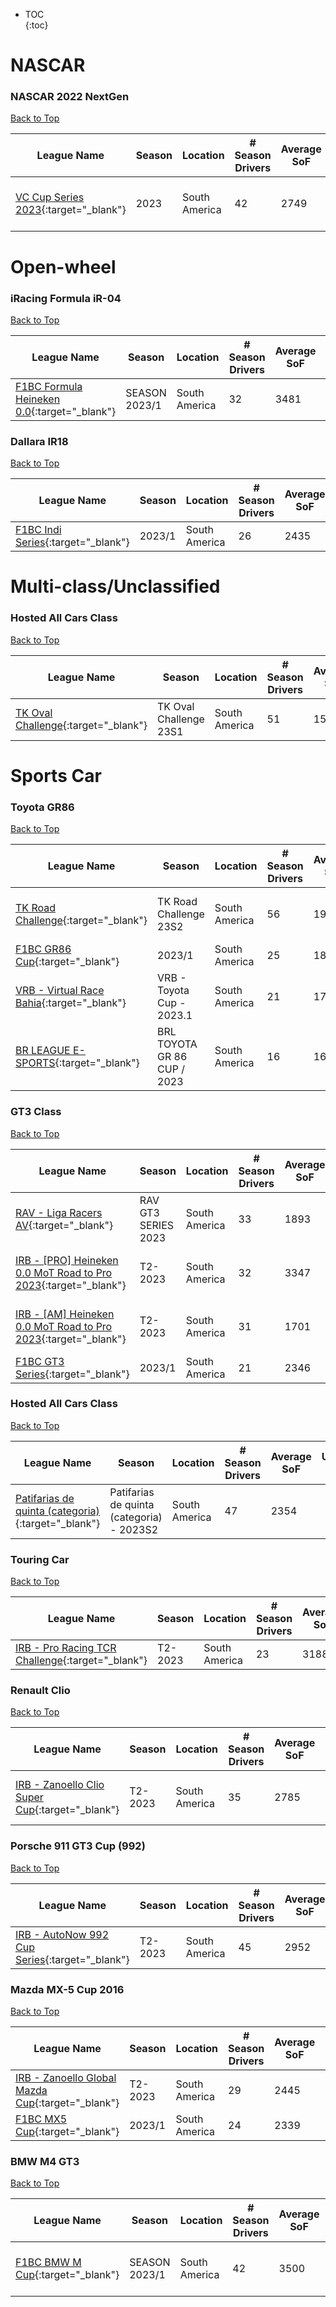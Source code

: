 * TOC  
{:toc}

# NASCAR

### NASCAR 2022 NextGen

[Back to Top](#)  

|                                                  League Name                                                  |Season|   Location  |# Season Drivers|Average SoF| Upcoming Race |        New York       |         London        |         Sydney         |
|---------------------------------------------------------------------------------------------------------------|------|-------------|----------------|-----------|---------------|-----------------------|-----------------------|------------------------|
|[VC Cup Series 2023](https://members.iracing.com/membersite/member/LeagueView.do?league=2982){:target="_blank"}| 2023 |South America|       42       |    2749   |Kansas Speedway|Mon, May 08 06:00PM EDT|Mon, May 08 11:00PM BST|Tue, May 09 08:00AM AEST|

# Open-wheel

### iRacing Formula iR-04

[Back to Top](#)  

|                                                      League Name                                                      |    Season   |   Location  |# Season Drivers|Average SoF|Upcoming Race|New York|London|Sydney|
|-----------------------------------------------------------------------------------------------------------------------|-------------|-------------|----------------|-----------|-------------|--------|------|------|
|[F1BC Formula Heineken 0\.0](https://members.iracing.com/membersite/member/LeagueView.do?league=8629){:target="_blank"}|SEASON 2023/1|South America|       32       |    3481   |             |        |      |      |

### Dallara IR18

[Back to Top](#)  

|                                                 League Name                                                 |Season|   Location  |# Season Drivers|Average SoF|Upcoming Race|New York|London|Sydney|
|-------------------------------------------------------------------------------------------------------------|------|-------------|----------------|-----------|-------------|--------|------|------|
|[F1BC Indi Series](https://members.iracing.com/membersite/member/LeagueView.do?league=9335){:target="_blank"}|2023/1|South America|       26       |    2435   |             |        |      |      |

# Multi-class/Unclassified

### Hosted All Cars Class

[Back to Top](#)  

|                                                  League Name                                                 |        Season        |   Location  |# Season Drivers|Average SoF|Upcoming Race|New York|London|Sydney|
|--------------------------------------------------------------------------------------------------------------|----------------------|-------------|----------------|-----------|-------------|--------|------|------|
|[TK Oval Challenge](https://members.iracing.com/membersite/member/LeagueView.do?league=9547){:target="_blank"}|TK Oval Challenge 23S1|South America|       51       |    1536   |             |        |      |      |

# Sports Car

### Toyota GR86

[Back to Top](#)  

|                                                      League Name                                                     |           Season           |   Location  |# Season Drivers|Average SoF|        Upcoming Race        |        New York       |         London        |         Sydney         |
|----------------------------------------------------------------------------------------------------------------------|----------------------------|-------------|----------------|-----------|-----------------------------|-----------------------|-----------------------|------------------------|
|    [TK Road Challenge](https://members.iracing.com/membersite/member/LeagueView.do?league=9313){:target="_blank"}    |   TK Road Challenge 23S2   |South America|       56       |    1993   |Okayama International Circuit|Mon, May 08 05:40PM EDT|Mon, May 08 10:40PM BST|Tue, May 09 07:40AM AEST|
|      [F1BC GR86 Cup](https://members.iracing.com/membersite/member/LeagueView.do?league=9338){:target="_blank"}      |           2023/1           |South America|       25       |    1882   |                             |                       |                       |                        |
|[VRB \- Virtual Race Bahia](https://members.iracing.com/membersite/member/LeagueView.do?league=9658){:target="_blank"}|VRB \- Toyota Cup \- 2023\.1|South America|       21       |    1712   |                             |                       |                       |                        |
|   [BR LEAGUE E\-SPORTS](https://members.iracing.com/membersite/member/LeagueView.do?league=8144){:target="_blank"}   | BRL TOYOTA GR 86 CUP / 2023|South America|       16       |    1602   |                             |                       |                       |                        |

### GT3 Class

[Back to Top](#)  

|                                                                  League Name                                                                 |       Season      |   Location  |# Season Drivers|Average SoF|Upcoming Race|        New York       |         London        |         Sydney         |
|----------------------------------------------------------------------------------------------------------------------------------------------|-------------------|-------------|----------------|-----------|-------------|-----------------------|-----------------------|------------------------|
|              [RAV \- Liga Racers AV](https://members.iracing.com/membersite/member/LeagueView.do?league=3454){:target="_blank"}              |RAV GT3 SERIES 2023|South America|       33       |    1893   |             |                       |                       |                        |
|[IRB \- \[PRO\] Heineken 0\.0 MoT Road to Pro 2023](https://members.iracing.com/membersite/member/LeagueView.do?league=5022){:target="_blank"}|      T2\-2023     |South America|       32       |    3347   | Road America|Mon, May 08 05:00PM EDT|Mon, May 08 10:00PM BST|Tue, May 09 07:00AM AEST|
| [IRB \- \[AM\] Heineken 0\.0 MoT Road to Pro 2023](https://members.iracing.com/membersite/member/LeagueView.do?league=1891){:target="_blank"}|      T2\-2023     |South America|       31       |    1701   | Road America|Tue, May 09 05:00PM EDT|Tue, May 09 10:00PM BST|Wed, May 10 07:00AM AEST|
|                 [F1BC GT3 Series](https://members.iracing.com/membersite/member/LeagueView.do?league=9336){:target="_blank"}                 |       2023/1      |South America|       21       |    2346   |             |                       |                       |                        |

### Hosted All Cars Class

[Back to Top](#)  

|                                                          League Name                                                          |                   Season                   |   Location  |# Season Drivers|Average SoF|Upcoming Race|New York|London|Sydney|
|-------------------------------------------------------------------------------------------------------------------------------|--------------------------------------------|-------------|----------------|-----------|-------------|--------|------|------|
|[Patifarias de quinta \(categoria\)](https://members.iracing.com/membersite/member/LeagueView.do?league=9554){:target="_blank"}|Patifarias de quinta \(categoria\) \- 2023S2|South America|       47       |    2354   |             |        |      |      |

### Touring Car

[Back to Top](#)  

|                                                         League Name                                                        | Season |   Location  |# Season Drivers|Average SoF|Upcoming Race|New York|London|Sydney|
|----------------------------------------------------------------------------------------------------------------------------|--------|-------------|----------------|-----------|-------------|--------|------|------|
|[IRB \- Pro Racing TCR Challenge](https://members.iracing.com/membersite/member/LeagueView.do?league=2957){:target="_blank"}|T2\-2023|South America|       23       |    3188   |             |        |      |      |

### Renault Clio

[Back to Top](#)  

|                                                        League Name                                                        | Season |   Location  |# Season Drivers|Average SoF|Upcoming Race|        New York       |         London        |         Sydney         |
|---------------------------------------------------------------------------------------------------------------------------|--------|-------------|----------------|-----------|-------------|-----------------------|-----------------------|------------------------|
|[IRB \- Zanoello Clio Super Cup](https://members.iracing.com/membersite/member/LeagueView.do?league=1397){:target="_blank"}|T2\-2023|South America|       35       |    2785   |Red Bull Ring|Wed, May 10 05:00PM EDT|Wed, May 10 10:00PM BST|Thu, May 11 07:00AM AEST|

### Porsche 911 GT3 Cup (992)

[Back to Top](#)  

|                                                       League Name                                                       | Season |   Location  |# Season Drivers|Average SoF|Upcoming Race|New York|London|Sydney|
|-------------------------------------------------------------------------------------------------------------------------|--------|-------------|----------------|-----------|-------------|--------|------|------|
|[IRB \- AutoNow 992 Cup Series](https://members.iracing.com/membersite/member/LeagueView.do?league=732){:target="_blank"}|T2\-2023|South America|       45       |    2952   |             |        |      |      |

### Mazda MX-5 Cup 2016

[Back to Top](#)  

|                                                         League Name                                                         | Season |   Location  |# Season Drivers|Average SoF|Upcoming Race|New York|London|Sydney|
|-----------------------------------------------------------------------------------------------------------------------------|--------|-------------|----------------|-----------|-------------|--------|------|------|
|[IRB \- Zanoello Global Mazda Cup](https://members.iracing.com/membersite/member/LeagueView.do?league=3090){:target="_blank"}|T2\-2023|South America|       29       |    2445   |             |        |      |      |
|          [F1BC MX5 Cup](https://members.iracing.com/membersite/member/LeagueView.do?league=9337){:target="_blank"}          | 2023/1 |South America|       24       |    2339   |             |        |      |      |

### BMW M4 GT3

[Back to Top](#)  

|                                                League Name                                                |    Season   |   Location  |# Season Drivers|Average SoF|Upcoming Race|        New York       |         London        |         Sydney         |
|-----------------------------------------------------------------------------------------------------------|-------------|-------------|----------------|-----------|-------------|-----------------------|-----------------------|------------------------|
|[F1BC BMW M Cup](https://members.iracing.com/membersite/member/LeagueView.do?league=6939){:target="_blank"}|SEASON 2023/1|South America|       42       |    3500   | Road America|Tue, May 09 05:25PM EDT|Tue, May 09 10:25PM BST|Wed, May 10 07:25AM AEST|

